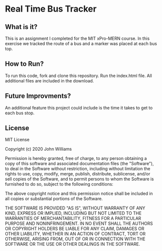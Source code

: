 # Real Time Bus Tracker

## What is it?

This is an assignment I completed for the MIT xPro-MERN course. In this exercise we tracked the route of a bus and a marker was placed at each bus top.

## How to Run?

To run this code, fork and clone this repository. Run the index.html file. All additional files are included in the download.

## Future Improvments?

An additional feature this project could include is the time it takes to get to each bus stop.

## License

MIT License

Copyright (c) 2020 John Williams

Permission is hereby granted, free of charge, to any person obtaining a copy
of this software and associated documentation files (the "Software"), to deal
in the Software without restriction, including without limitation the rights
to use, copy, modify, merge, publish, distribute, sublicense, and/or sell
copies of the Software, and to permit persons to whom the Software is
furnished to do so, subject to the following conditions:

The above copyright notice and this permission notice shall be included in all
copies or substantial portions of the Software.

THE SOFTWARE IS PROVIDED "AS IS", WITHOUT WARRANTY OF ANY KIND, EXPRESS OR
IMPLIED, INCLUDING BUT NOT LIMITED TO THE WARRANTIES OF MERCHANTABILITY,
FITNESS FOR A PARTICULAR PURPOSE AND NONINFRINGEMENT. IN NO EVENT SHALL THE
AUTHORS OR COPYRIGHT HOLDERS BE LIABLE FOR ANY CLAIM, DAMAGES OR OTHER
LIABILITY, WHETHER IN AN ACTION OF CONTRACT, TORT OR OTHERWISE, ARISING FROM,
OUT OF OR IN CONNECTION WITH THE SOFTWARE OR THE USE OR OTHER DEALINGS IN THE
SOFTWARE.
